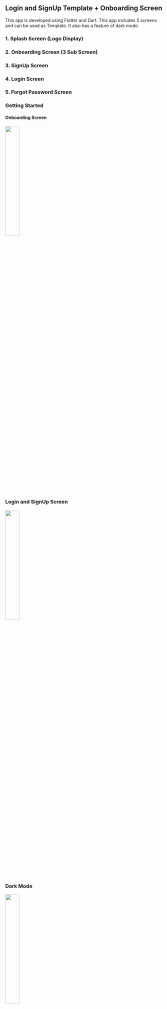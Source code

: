 ## Login and SignUp Template + Onboarding Screen

This app is developed using Flutter and Dart.
This app includes 5 screens and can be used as Template. It also has a feature of dark mode.

### 1. Splash Screen (Logo Display)
### 2. Onboarding Screen (3 Sub Screen)
### 3. SignUp Screen
### 4. Login Screen
### 5. Forgot Password Screen
### Getting Started

#### Onboarding Screen
<img width="30%" src="https://github.com/reverope/Flutter-LS-Template/blob/master/gifs/onboarding.gif">

### Login and SignUp Screen
<img width="30%" src="https://github.com/reverope/Flutter-LS-Template/blob/master/gifs/loginandsignup.gif">

### Dark Mode
<img width="30%" src="https://github.com/reverope/Flutter-LS-Template/blob/master/gifs/darkmode.gif">
